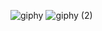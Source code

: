 
![giphy](https://github.com/rgkeat/rgkeat/assets/87570371/9a812ff9-2740-4349-9e1f-b4d4ed68fd22)
![giphy (2)](https://github.com/rgkeat/rgkeat/assets/87570371/4840b028-4183-4e24-9452-7db342d46354)
